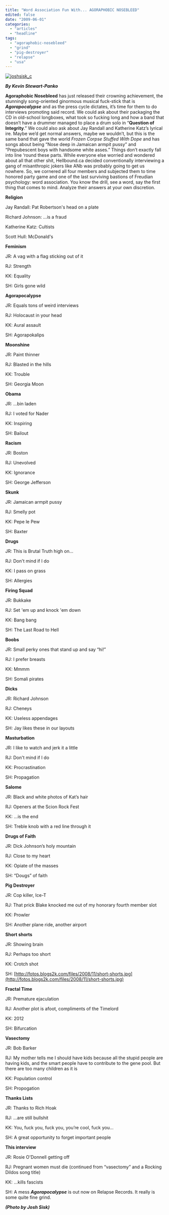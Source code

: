 ```yaml
---
title: "Word Association Fun With... AGORAPHOBIC NOSEBLEED"
edited: false
date: "2009-06-01"
categories:
  - "articles"
  - "headline"
tags:
  - "agoraphobic-nosebleed"
  - "grind"
  - "pig-destroyer"
  - "relapse"
  - "usa"
---
```


[![joshsisk_c](http://www.hellbound.ca/wp-content/uploads/2009/05/joshsisk_c.jpg "joshsisk_c")](http://www.hellbound.ca/wp-content/uploads/2009/05/joshsisk_c.jpg)

_**By Kevin Stewart-Panko**_

**Agoraphobic Nosebleed** has just released their crowning achievement, the stunningly song-oriented ginormous musical fuck-stick that is _**Agorapocalypse**_ and as the press cycle dictates, it’s time for them to do interviews promoting said record. We could ask about their packaging the CD in old-school longboxes, what took so fucking long and how a band that doesn’t have a drummer managed to place a drum solo in “**Question of Integrity**.” We could also ask about Jay Randall and Katherine Katz’s lyrical ire. Maybe we’d get normal answers, maybe we wouldn’t, but this is the same band that gave the world _Frozen Corpse Stuffed With Dope_ and has songs about being “Nose deep in Jamaican armpit pussy” and “Prepubescent boys with handsome white asses.” Things don’t exactly fall into line ‘round these parts. While everyone else worried and wondered about all that other shit, Hellbound.ca decided conventionally interviewing a gang of misanthropic jokers like ANb was probably going to get us nowhere. So, we cornered all four members and subjected them to time honored party game and one of the last surviving bastions of Freudian psychology: word association. You know the drill, see a word, say the first thing that comes to mind. Analyze their answers at your own discretion.

**Religion**

Jay Randall: Pat Robertson's head on a plate

Richard Johnson: …is a fraud

Katherine Katz: Cultists

Scott Hull: McDonald's

**Feminism**

JR: A vag with a flag sticking out of it

RJ: Strength

KK: Equality

SH: Girls gone wild

**Agorapocalypse**

JR: Equals tons of weird interviews

RJ: Holocaust in your head

KK: Aural assault

SH: Agorapokalips

**Moonshine**

JR: Paint thinner

RJ: Blasted in the hills

KK: Trouble

SH: Georgia Moon

**Obama**

JR: …bin laden

RJ: I voted for Nader

KK: Inspiring

SH: Bailout

**Racism**

JR: Boston

RJ: Unevolved

KK: Ignorance

SH: George Jefferson

**Skunk**

JR: Jamaican armpit pussy

RJ: Smelly pot

KK: Pepe le Pew

SH: Baxter

**Drugs**

JR: This is Brutal Truth high on...

RJ: Don't mind if I do

KK: I pass on grass

SH: Allergies

**Firing Squad**

JR: Bukkake

RJ: Set 'em up and knock 'em down

KK: Bang bang

SH: The Last Road to Hell

**Boobs**

JR: Small perky ones that stand up and say “hi!”

RJ: I prefer breasts

KK: Mmmm

SH: Somali pirates

**Dicks**

JR: Richard Johnson

RJ: Cheneys

KK: Useless appendages

SH: Jay likes these in our layouts

**Masturbation**

JR: I like to watch and jerk it a little

RJ: Don't mind if I do

KK: Procrastination

SH: Propagation

**Salome**

JR: Black and white photos of Kat’s hair

RJ: Openers at the Scion Rock Fest

KK: …is the end

SH: Treble knob with a red line through it

**Drugs of Faith**

JR: Dick Johnson’s holy mountain

RJ: Close to my heart

KK: Opiate of the masses

SH: “Dougs” of faith

**Pig Destroyer**

JR: Cop killer, Ice-T

RJ: That prick Blake knocked me out of my honorary fourth member slot

KK: Prowler

SH: Another plane ride, another airport

**Short shorts**

JR: Showing brain

RJ: Perhaps too short

KK: Crotch shot

SH: [http://fotos.blogs2k.com/files/2008/11/short-shorts.jpg](http://fotos.blogs2k.com/files/2008/11/short-shorts.jpg)

**Fractal Time**

JR: Premature ejaculation

RJ: Another plot is afoot, compliments of the Timelord

KK: 2012

SH: Bifurcation

**Vasectomy**

JR: Bob Barker

RJ: My mother tells me I should have kids because all the stupid people are having kids, and the smart people have to contribute to the gene pool. But there are too many children as it is

KK: Population control

SH: Propogation

**Thanks Lists**

JR: Thanks to Rich Hoak

RJ: …are still bullshit

KK: You, fuck you, fuck you, you’re cool, fuck you…

SH: A great opportunity to forget important people

**This interview**

JR: Rosie O'Donnell getting off

RJ: Pregnant women must die (continued from “vasectomy” and a Rocking Dildos song title)

KK: …kills fascists

SH: A mess _**Agorapocalypse**_ is out now on Relapse Records. It really is some quite fine grind.

_**(Photo by Josh Sisk)**_
